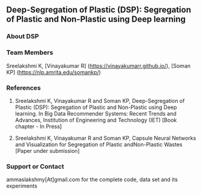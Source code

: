 ## Deep-Segregation of Plastic (DSP): Segregation of Plastic and Non-Plastic using Deep learning

### About DSP

### Team Members
Sreelakshmi K, [Vinayakumar R] (https://vinayakumarr.github.io/), [Soman KP] (https://nlp.amrita.edu/somankp/)

### References
1. Sreelakshmi K, Vinayakumar R and Soman KP, Deep-Segregation of Plastic (DSP): Segregation of Plastic and Non-Plastic using Deep learning. In Big Data Recommender Systems: Recent Trends and Advances, Institution of Engineering and Technology (IET) [Book chapter - In Press]

2. Sreelakshmi K, Vinayakumar R and Soman KP, Capsule Neural Networks and Visualization for Segregation of Plastic andNon-Plastic Wastes [Paper under submission]

### Support or Contact

ammaslakshmy[At]gmail.com for the complete code, data set and its experiments
